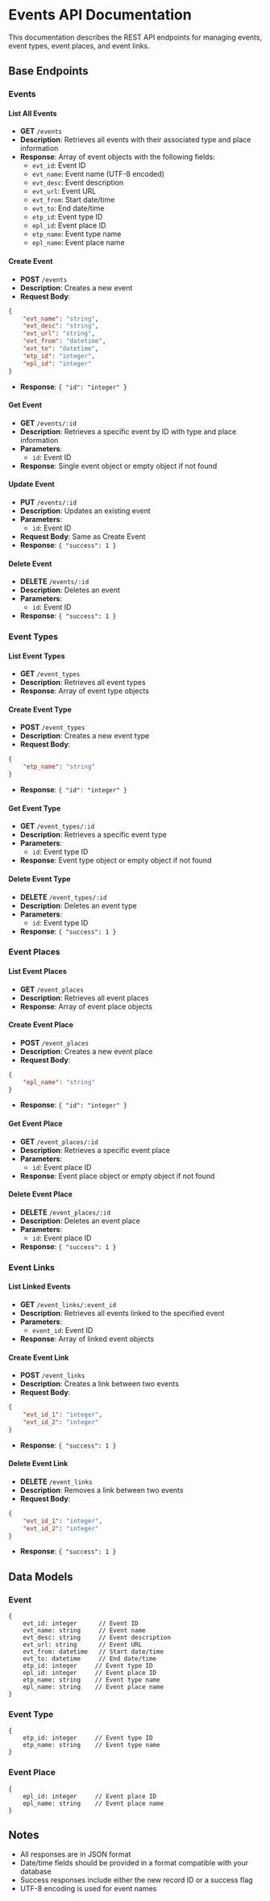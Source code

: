 # Events API Documentation

This documentation describes the REST API endpoints for managing events, event types, event places, and event links.

## Base Endpoints

### Events

#### List All Events
- **GET** `/events`
- **Description**: Retrieves all events with their associated type and place information
- **Response**: Array of event objects with the following fields:
  - `evt_id`: Event ID
  - `evt_name`: Event name (UTF-8 encoded)
  - `evt_desc`: Event description
  - `evt_url`: Event URL
  - `evt_from`: Start date/time
  - `evt_to`: End date/time
  - `etp_id`: Event type ID
  - `epl_id`: Event place ID
  - `etp_name`: Event type name
  - `epl_name`: Event place name

#### Create Event
- **POST** `/events`
- **Description**: Creates a new event
- **Request Body**:
```json
{
    "evt_name": "string",
    "evt_desc": "string",
    "evt_url": "string",
    "evt_from": "datetime",
    "evt_to": "datetime",
    "etp_id": "integer",
    "epl_id": "integer"
}
```
- **Response**: `{ "id": "integer" }`

#### Get Event
- **GET** `/events/:id`
- **Description**: Retrieves a specific event by ID with type and place information
- **Parameters**: 
  - `id`: Event ID
- **Response**: Single event object or empty object if not found

#### Update Event
- **PUT** `/events/:id`
- **Description**: Updates an existing event
- **Parameters**:
  - `id`: Event ID
- **Request Body**: Same as Create Event
- **Response**: `{ "success": 1 }`

#### Delete Event
- **DELETE** `/events/:id`
- **Description**: Deletes an event
- **Parameters**:
  - `id`: Event ID
- **Response**: `{ "success": 1 }`

### Event Types

#### List Event Types
- **GET** `/event_types`
- **Description**: Retrieves all event types
- **Response**: Array of event type objects

#### Create Event Type
- **POST** `/event_types`
- **Description**: Creates a new event type
- **Request Body**:
```json
{
    "etp_name": "string"
}
```
- **Response**: `{ "id": "integer" }`

#### Get Event Type
- **GET** `/event_types/:id`
- **Description**: Retrieves a specific event type
- **Parameters**:
  - `id`: Event type ID
- **Response**: Event type object or empty object if not found

#### Delete Event Type
- **DELETE** `/event_types/:id`
- **Description**: Deletes an event type
- **Parameters**:
  - `id`: Event type ID
- **Response**: `{ "success": 1 }`

### Event Places

#### List Event Places
- **GET** `/event_places`
- **Description**: Retrieves all event places
- **Response**: Array of event place objects

#### Create Event Place
- **POST** `/event_places`
- **Description**: Creates a new event place
- **Request Body**:
```json
{
    "epl_name": "string"
}
```
- **Response**: `{ "id": "integer" }`

#### Get Event Place
- **GET** `/event_places/:id`
- **Description**: Retrieves a specific event place
- **Parameters**:
  - `id`: Event place ID
- **Response**: Event place object or empty object if not found

#### Delete Event Place
- **DELETE** `/event_places/:id`
- **Description**: Deletes an event place
- **Parameters**:
  - `id`: Event place ID
- **Response**: `{ "success": 1 }`

### Event Links

#### List Linked Events
- **GET** `/event_links/:event_id`
- **Description**: Retrieves all events linked to the specified event
- **Parameters**:
  - `event_id`: Event ID
- **Response**: Array of linked event objects

#### Create Event Link
- **POST** `/event_links`
- **Description**: Creates a link between two events
- **Request Body**:
```json
{
    "evt_id_1": "integer",
    "evt_id_2": "integer"
}
```
- **Response**: `{ "success": 1 }`

#### Delete Event Link
- **DELETE** `/event_links`
- **Description**: Removes a link between two events
- **Request Body**:
```json
{
    "evt_id_1": "integer",
    "evt_id_2": "integer"
}
```
- **Response**: `{ "success": 1 }`

## Data Models

### Event
```
{
    evt_id: integer      // Event ID
    evt_name: string     // Event name
    evt_desc: string     // Event description
    evt_url: string      // Event URL
    evt_from: datetime   // Start date/time
    evt_to: datetime     // End date/time
    etp_id: integer     // Event type ID
    epl_id: integer     // Event place ID
    etp_name: string    // Event type name
    epl_name: string    // Event place name
}
```

### Event Type
```
{
    etp_id: integer     // Event type ID
    etp_name: string    // Event type name
}
```

### Event Place
```
{
    epl_id: integer     // Event place ID
    epl_name: string    // Event place name
}
```

## Notes
- All responses are in JSON format
- Date/time fields should be provided in a format compatible with your database
- Success responses include either the new record ID or a success flag
- UTF-8 encoding is used for event names
